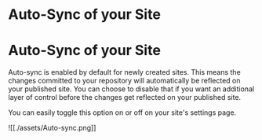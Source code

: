 <div class="hero">
    <h1 class="hero-title">Auto-Sync of your Site<br/></h1>
</div>

# Auto-Sync of your Site

Auto-sync is enabled by default for newly created sites. This means the changes committed to your repository will automatically be reflected on your published site. You can choose to disable that if you want an additional layer of control before the changes get reflected on your published site. 

You can easily toggle this option on or off on your site's settings page.

![[./assets/Auto-sync.png]]
